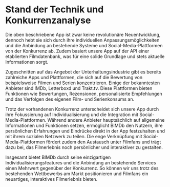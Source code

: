 # Stand der Technik und Konkurrenzanalyse

Die oben beschriebene App ist zwar keine revolutionäre Neuentwicklung, dennoch hebt sie sich durch ihre individuellen Anpassungsmöglichkeiten und die Anbindung an bestehende Systeme und Social-Media-Plattformen von der Konkurrenz ab. Zudem basiert unsere App auf der API einer etablierten Filmdatenbank, was für eine solide Grundlage und stets aktuelle Informationen sorgt.

Zugeschnitten auf das Angebot der Unterhaltungsindustrie gibt es bereits zahlreiche Apps und Plattformen, die sich auf die Bewertung von beispielsweise Filmen und Serien konzentrieren. Einige der bekanntesten Anbieter sind IMDb, Letterboxd und Trakt.tv. Diese Plattformen bieten Funktionen wie Bewertungen, Rezensionen, personalisierte Empfehlungen und das Verfolgen des eigenen Film- und Serienkonsums an.

Trotz der vorhandenen Konkurrenz unterscheidet sich unsere App durch ihre Fokussierung auf Individualisierung und die Integration mit Social-Media-Plattformen. Während andere Anbieter hauptsächlich auf allgemeine Informationen und Funktionen setzen, ermöglicht BIMDb den Nutzern, ihre persönlichen Erfahrungen und Eindrücke direkt in der App festzuhalten und mit ihrem sozialen Netzwerk zu teilen. Die enge Verknüpfung mit Social-Media-Plattformen fördert zudem den Austausch unter Filmfans und trägt dazu bei, das Filmerlebnis noch persönlicher und interaktiver zu gestalten.

Insgesamt bietet BIMDb durch seine einzigartigen Individualisierungsfeatures und die Anbindung an bestehende Services einen Mehrwert gegenüber der Konkurrenz. So können wir uns trotz des bestehenden Wettbewerbs am Markt positionieren und Filmfans ein neuartiges, interaktives Filmerlebnis bieten.
